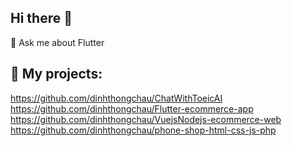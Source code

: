 ## Hi there 👋
💬 Ask me about Flutter
## 🌱 My  projects:
https://github.com/dinhthongchau/ChatWithToeicAI
https://github.com/dinhthongchau/Flutter-ecommerce-app
https://github.com/dinhthongchau/VuejsNodejs-ecommerce-web
https://github.com/dinhthongchau/phone-shop-html-css-js-php
<!--
**dinhthongchau/dinhthongchau** is a ✨ _special_ ✨ repository because its `README.md` (this file) appears on your GitHub profile.

Here are some ideas to get you started:

- 🔭 I’m currently working on ...
- 🌱 I’m currently learning ...
- 👯 I’m looking to collaborate on ...
- 🤔 I’m looking for help with ...
- 💬 Ask me about ...
- 📫 How to reach me: ...
- 😄 Pronouns: ...
- ⚡ Fun fact: ...
-->
